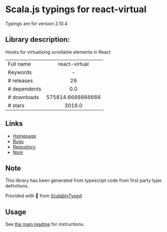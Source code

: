 
# Scala.js typings for react-virtual

Typings are for version 2.10.4

## Library description:
Hooks for virtualizing scrollable elements in React

|                    |                 |
| ------------------ | :-------------: |
| Full name          | react-virtual |
| Keywords           | - |
| # releases         | 29 |
| # dependents       | 0.0 |
| # downloads        | 575814.6666666666 |
| # stars            | 3016.0 |

## Links
- [Homepage](https://github.com/tannerlinsley/react-virtual#readme)
- [Bugs](https://github.com/tannerlinsley/react-virtual/issues)
- [Repository](https://github.com/tannerlinsley/react-virtual)
- [Npm](https://www.npmjs.com/package/react-virtual)
    


## Note
This library has been generated from typescript code from first party type definitions.

Provided with :purple_heart: from [ScalablyTyped](https://github.com/oyvindberg/ScalablyTyped)

## Usage
See [the main readme](../../readme.md) for instructions.


